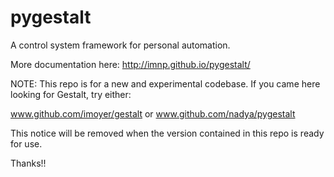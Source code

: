 pygestalt
=========

A control system framework for personal automation.

More documentation here: http://imnp.github.io/pygestalt/

NOTE: This repo is for a new and experimental codebase. If you came here looking for Gestalt, try either:

www.github.com/imoyer/gestalt or www.github.com/nadya/pygestalt 

This notice will be removed when the version contained in this repo is ready for use.

Thanks!!


